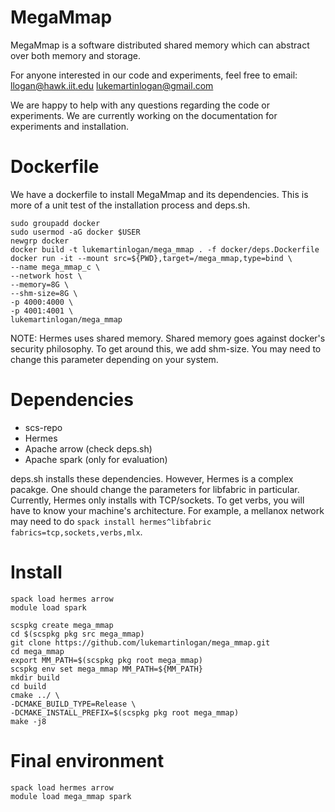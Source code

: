 # MegaMmap

MegaMmap is a software distributed shared memory which can abstract over both memory
and storage.

For anyone interested in our code and experiments, feel free to email:
llogan@hawk.iit.edu
lukemartinlogan@gmail.com

We are happy to help with any questions regarding the code or experiments.
We are currently working on the documentation for experiments and 
installation.

# Dockerfile

We have a dockerfile to install MegaMmap and its dependencies. This is more
of a unit test of the installation process and deps.sh.

```
sudo groupadd docker
sudo usermod -aG docker $USER
newgrp docker
docker build -t lukemartinlogan/mega_mmap . -f docker/deps.Dockerfile
docker run -it --mount src=${PWD},target=/mega_mmap,type=bind \
--name mega_mmap_c \
--network host \
--memory=8G \
--shm-size=8G \
-p 4000:4000 \
-p 4001:4001 \
lukemartinlogan/mega_mmap
```

NOTE: Hermes uses shared memory. Shared memory goes against docker's security
philosophy. To get around this, we add shm-size. You may need to change
this parameter depending on your system.

# Dependencies

* scs-repo
* Hermes
* Apache arrow (check deps.sh)
* Apache spark (only for evaluation)

deps.sh installs these dependencies. However, Hermes is a complex pacakge.
One should change the parameters for libfabric in particular. Currently,
Hermes only installs with TCP/sockets. To get verbs, you will have to know
your machine's architecture. For example, a mellanox network may need to
do ``spack install hermes^libfabric fabrics=tcp,sockets,verbs,mlx``.

# Install

```
spack load hermes arrow
module load spark

scspkg create mega_mmap
cd $(scspkg pkg src mega_mmap)
git clone https://github.com/lukemartinlogan/mega_mmap.git
cd mega_mmap
export MM_PATH=$(scspkg pkg root mega_mmap)
scspkg env set mega_mmap MM_PATH=${MM_PATH}
mkdir build
cd build
cmake ../ \
-DCMAKE_BUILD_TYPE=Release \
-DCMAKE_INSTALL_PREFIX=$(scspkg pkg root mega_mmap)
make -j8
```

# Final environment

```
spack load hermes arrow
module load mega_mmap spark
```